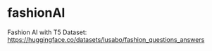 # fashionAI
Fashion AI with T5
Dataset: https://huggingface.co/datasets/lusabo/fashion_questions_answers
